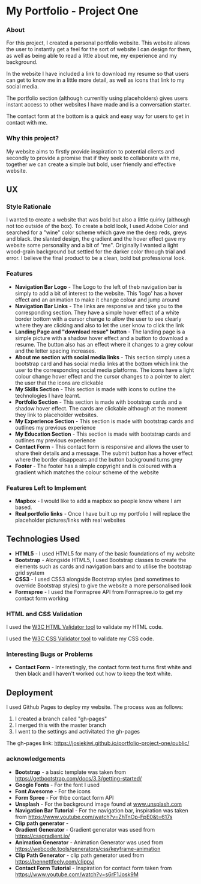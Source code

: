 # My Portfolio - Project One

### About

For this project, I created a personal portfolio website. This website allows the user to instantly get a feel for the sort of website I can design for them, as well as being able to read a little about me, my experience and my background. 

In the website I have included a link to download my resume so that users can get to know me in a little more detail, as well as icons that link to my social media. 

The portfolio section (although currenltly using placeholders) gives users instant access to other websites I have made and is a conversation starter.

The contact form at the bottom is a quick and easy way for users to get in contact with me. 

### Why this project?

My website aims to firstly provide inspiration to potential clients and secondly to provide a promise that if they seek to collaborate with me, together we can create a simple but bold, user friendly and effective website.

## UX

### Style Rationale 

I wanted to create a website that was bold but also a little quirky (although not too outside of the box).
To create a bold look, I used Adobe Color and searched for a "wine" color scheme which gave me the deep reds, greys and black. the slanted design, the gradient and the hover effect gave my website some personality and a bit of "me". Originally I wanted a light wood-grain background but settled for the darker color through trial and error. I believe the final product to be a clean, bold but professional look. 

### Features
- **Navigation Bar Logo** - The Logo to the left of theb navigation bar is simply to add a bit of interest to the website. This 'logo' has a hover effect and an animation to make it change colour and jump around 
- **Navigation Bar Links** - The links are responsive and take you to the corresponding section. They have a simple hover effect of a white border bottom with a cursor change to allow the user to see clearly where they are clicking and also to let the user know to click the link
- **Landing Page and "download resue" button** - The landing page is a simple picture with a shadow hover effect and a button to download a resume. The button also has an effect where it changes to a grey colour and the letter spacing increases. 
- **About me section with social media links** - This section simply uses a bootstrap card and has social media links at the bottom which link the user to the corresponding social media platforms. The icons have a light colour change hover effect and the cursor changes to a pointer to alert the user that the icons are clickable
- **My Skills Section** - This section is made with icons to outline the technologies I have learnt. 
- **Portfolio Section** - This section is made with bootstrap cards and a shadow hover effect. The cards are clickable although at the moment they link to placeholder websites. 
- **My Experience Section** - This section is made with bootstrap cards and outlines my previous experience
- **My Education Section** - This section is made with bootstrap cards and outlines my previous experience
- **Contact Form** - This contact form is responsive and allows the user to share their details and a message. The submit button has a hover effect where the border disappears and the button background turns grey
- **Footer** - The footer has a simple copyright and is coloured with a gradient which matches the colour scheme of the website





### Features Left to Implement

- **Mapbox** - I would like to add a mapbox so people know where I am based.
- **Real portfolio links** - Once I have built up my portfolio I will replace the placeholder pictures/links with real websites


## Technologies Used

- **HTML5** - I used HTML5 for many of the basic foundations of my website
- **Bootstrap** - Alongside HTML5, I used Bootstrap classes to create the elements such as cards and navigation bars and to utilise the bootstrap grid system 
- **CSS3** - I used CSS3 alongside Bootstrap styles (and sometimes to override Bootstrap styles) to give the website a more personalised look
- **Formspree** - I used the Formspree API from Formspree.io to get my contact form working


### HTML and CSS Validation

I used the [W3C HTML Validator tool](https://validator.w3.org/#validate_by_input) to validate my HTML code.

I used the [W3C CSS Validator tool](https://jigsaw.w3.org/css-validator/#validate_by_input) to validate my CSS code.

### Interesting Bugs or Problems

- **Contact Form** - Interestingly, the contact form text turns first white and then black and I haven't worked out how to keep the text white. 

## Deployment

I used Github Pages to deploy my website. The process was as follows:
1. I created a branch called "gh-pages" 
2. I merged this with the master branch 
3. I went to the settings and activitated the gh-pages

The gh-pages link: https://josiekiwi.github.io/portfolio-project-one/public/


### acknowledgements

- **Bootstrap** - a basic template was taken from https://getbootstrap.com/docs/3.3/getting-started/
- **Google Fonts** - For the font I used 
- **Font Awesome** - For the icons
- **Form Spree** - For thbe contact form API
- **Unsplash** - For the background image found at www.unsplash.com
- **Navigation Bar Tutorial** - For the navigation bar, inspiration was taken from https://www.youtube.com/watch?v=ZhTnOp-FpE0&t=617s 
- **Clip path generator** - 
- **Gradient Generator** - Gradient generator was used from https://cssgradient.io/
- **Animation Generator** - Animation Generator was used from https://webcode.tools/generators/css/keyframe-animation
- **Clip Path Generator** - clip path generator used from https://bennettfeely.com/clippy/
- **Contact Form Tutorial** - Inspiration for contact form taken from https://www.youtube.com/watch?v=s6rF1Josk9M

